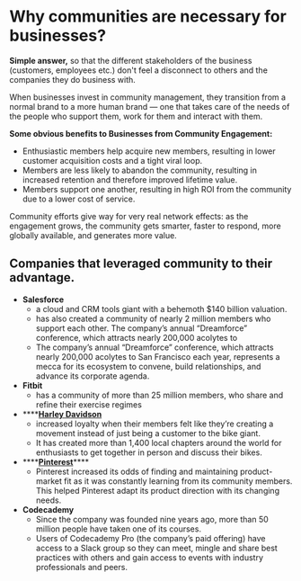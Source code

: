 # Why communities are necessary for businesses?

**Simple answer,** so that the different stakeholders of the business \(customers, employees etc.\) don't feel a disconnect to others and the companies they do business with. 

When businesses invest in community management, they transition from a normal brand to a more human brand — one that takes care of the needs of the people who support them, work for them and interact with them.

**Some obvious benefits to Businesses from Community Engagement:**

* Enthusiastic members help acquire new members, resulting in lower customer acquisition costs and a tight viral loop.
* Members are less likely to abandon the community, resulting in increased retention and therefore improved lifetime value.
* Members support one another, resulting in high ROI from the community due to a lower cost of service.

Community efforts give way for very real network effects: as the engagement grows, the community gets smarter, faster to respond, more globally available, and generates more value.



## Companies that leveraged community to their advantage.

* **Salesforce**
  * a cloud and CRM tools giant with a behemoth $140 billion valuation.
  * has also created a community of nearly 2 million members who support each other. The company’s annual “Dreamforce” conference, which attracts nearly 200,000 acolytes to
  * The company’s annual “Dreamforce” conference, which attracts nearly 200,000 acolytes to San Francisco each year, represents a mecca for its ecosystem to convene, build relationships, and advance its corporate agenda.
* **Fitbit**
  * has a community of more than 25 million members, who share and refine their exercise regimes
* \*\*\*\*[**Harley Davidson**](https://www.slideshare.net/preciousssa/harley-davidson-case-study-building-brand-communities)
  * increased loyalty when their members felt like they’re creating a movement instead of just being a customer to the bike giant.
  * It has created more than 1,400 local chapters around the world for enthusiasts to get together in person and discuss their bikes.
* \*\*\*\*[**Pinterest**](https://www.businessinsider.com/pinterest-founding-story-2012-4?IR=T#this-is-the-first-pinterest-meet-up-organized-by-victoria-now-the-companys-community-manager-ben-says-that-was-the-moment-where-i-was-like-weve-got-it-44)\*\*\*\*
  * Pinterest increased its odds of finding and maintaining product-market fit as it was constantly learning from its community members. This helped Pinterest adapt its product direction with its changing needs.
* **Codecademy**
  * Since the company was founded nine years ago, more than 50 million people have taken one of its courses.
  * Users of Codecademy Pro \(the company’s paid offering\) have access to a Slack group so they can meet, mingle and share best practices with others and gain access to events with industry professionals and peers.









